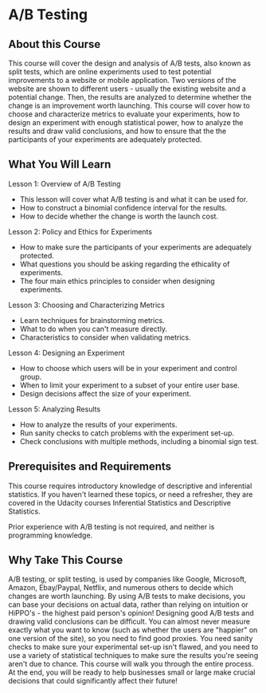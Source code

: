 # A/B Testing

## About this Course
This course will cover the design and analysis of A/B tests, also known as split
tests, which are online experiments used to test potential improvements to a
website or mobile application. Two versions of the website are shown to
different users - usually the existing website and a potential change. Then, the
results are analyzed to determine whether the change is an improvement worth
launching. This course will cover how to choose and characterize metrics to
evaluate your experiments, how to design an experiment with enough statistical
power, how to analyze the results and draw valid conclusions, and how to ensure
that the the participants of your experiments are adequately protected.

## What You Will Learn
Lesson 1: Overview of A/B Testing
- This lesson will cover what A/B testing is and what it can be used for.
- How to construct a binomial confidence interval for the results.
- How to decide whether the change is worth the launch cost.

Lesson 2: Policy and Ethics for Experiments
- How to make sure the participants of your experiments are adequately protected.
- What questions you should be asking regarding the ethicality of experiments.
- The four main ethics principles to consider when designing experiments.

Lesson 3: Choosing and Characterizing Metrics
- Learn techniques for brainstorming metrics.
- What to do when you can't measure directly.
- Characteristics to consider when validating metrics.

Lesson 4: Designing an Experiment
- How to choose which users will be in your experiment and control group.
- When to limit your experiment to a subset of your entire user base.
- Design decisions affect the size of your experiment.

Lesson 5: Analyzing Results
- How to analyze the results of your experiments.
- Run sanity checks to catch problems with the experiment set-up.
- Check conclusions with multiple methods, including a binomial sign test.

## Prerequisites and Requirements
This course requires introductory knowledge of descriptive and inferential
statistics. If you haven't learned these topics, or need a refresher, they are
covered in the Udacity courses Inferential Statistics and Descriptive
Statistics.

Prior experience with A/B testing is not required, and neither is programming
knowledge.

## Why Take This Course
A/B testing, or split testing, is used by companies like Google, Microsoft,
Amazon, Ebay/Paypal, Netflix, and numerous others to decide which changes are
worth launching. By using A/B tests to make decisions, you can base your
decisions on actual data, rather than relying on intuition or HiPPO's - the
highest paid person's opinion! Designing good A/B tests and drawing valid
conclusions can be difficult. You can almost never measure exactly what you want
to know (such as whether the users are "happier" on one version of the site),
so you need to find good proxies. You need sanity checks to make sure your
experimental set-up isn't flawed, and you need to use a variety of statistical
techniques to make sure the results you're seeing aren't due to chance. This
course will walk you through the entire process. At the end, you will be ready
to help businesses small or large make crucial decisions that could
significantly affect their future!
